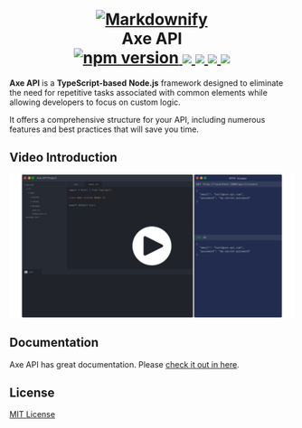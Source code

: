 <h1 align="center">
  <br>
  <a href="https://axe-api.com/">
    <img src="https://axe-api.com/axe.png" alt="Markdownify" width="200">
  </a>
  <br>
  Axe API
  <br>
  <a href="https://badge.fury.io/js/axe-api">
    <img src="https://badge.fury.io/js/axe-api.svg" alt="npm version" height="18">
  </a>
  <a href="https://github.com/axe-api/axe-api/actions/workflows/npm-release-publish.yml" target="_blank">
    <img src="https://github.com/axe-api/axe-api/actions/workflows/npm-release-publish.yml/badge.svg?branch=master">
  </a>
  <a href="https://sonarcloud.io/dashboard?id=axe-api_axe-api" target="_blank">
    <img src="https://sonarcloud.io/api/project_badges/measure?project=axe-api_axe-api&metric=alert_status">
  </a>
  <a href="https://github.com/axe-api/axe-api/issues" target="_blank">
    <img src="https://img.shields.io/github/issues/axe-api/axe-api.svg">
  </a>
  <a href="https://opensource.org/licenses/MIT" target="_blank">
    <img src="https://img.shields.io/badge/license-MIT-blue.svg">
  </a>
</h1>

**Axe API** is a **TypeScript-based** **Node.js** framework designed to eliminate the need for repetitive tasks associated with common elements while allowing developers to focus on custom logic.

It offers a comprehensive structure for your API, including numerous features and best practices that will save you time.

## Video Introduction

<div style="display: flex; justify-content: center;">

<a href="https://www.youtube.com/watch?v=3p4jggsNrJA" target="_blank">
  <img src="https://raw.githubusercontent.com/axe-api/axe-api/master/youtube.png" />
</a>

</div>

## Documentation

Axe API has great documentation. Please [check it out in here](https://axe-api.com/).

## License

[MIT License](LICENSE)
